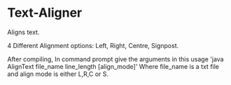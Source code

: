 # Text-Aligner


Aligns text.

4 Different Alignment options: Left, Right, Centre, Signpost.

After compiling, In command prompt give the arguments in this usage 'java AlignText file_name line_length [align_mode]' 
Where file_name is a txt file and align mode is either L,R,C or S.
